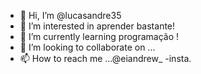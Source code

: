 - 👋 Hi, I’m @lucasandre35 
- 👀 I’m interested in  aprender bastante!
- 🌱 I’m currently learning  programação !
- 💞️ I’m looking to collaborate on ...
- 📫 How to reach me ...@eiandrew_ -insta.

<!---
lucasandre35/lucasandre35 is a ✨ special ✨ repository because its `README.md` (this file) appears on your GitHub profile.
You can click the Preview link to take a look at your changes.
--->
